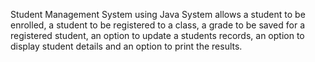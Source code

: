 

Student Management System using Java System allows a student to be enrolled, a student to be registered to a class, a grade to be saved for a registered student, an option to update a students records, an option to display student details and an option to print the results.
